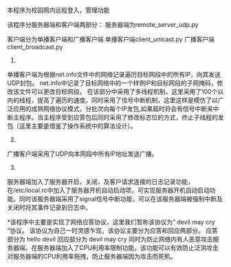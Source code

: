 本程序为校园网内远程登入，管理功能

该程序分服务器端和客户端两部分：
服务器端为remote_server_udp.py

客户端分为单播客户端和广播客户端
单播客户端client_unicast.py
广播客户端client_broadcast.py

1.
单播客户端为根据net.info文件中的网络记录遍历目标网段中的所有IP，向其发送UDP封包。
net.info中记录了目标网络中的一个样例IP和目标网段的子网掩码，修改该文件可以更改目标网段。
在该部分中采用了多线程机制，这里采用了100个以内的线程，提高了遍历的速度。同时采用了信号中断机制，这里这样是模仿了以广泛应用的成熟网络协议模式，分批次向每个IP发包,如果超时将会有信号中断来中断主程序。当主程序受到应答包后同时采用了修改标志位的方式，终止子线程的发包（这里主要是借鉴了操作系统中的算法设计）。

2.
广播客户端采用了UDP向本网段中所有IP地址发送广播。

3.
服务器端加入了服务器开启，关闭，及客户请求连接的日志记录功能，在/etc/local.rc中加入了服务器开机自动启动项，可实现服务器开机自动启动功能。同时该服务器端采用了signal信号中断功能，可以在该服务器端被强制中断及关闭时将其事件记录到日志中。


*该程序中主要是实现了网络应答协议，这里我们暂称该协议为“ devil may cry ”协议。
该协议为自己一时灵感乍现，该协议主要分为应答和回应两部分。
应答部分为 hello devil
回应部分为 devil may cry
同时为防止网络内有人恶意攻击服务器端，在服务器端加入了CPU利用率限制功能，该功能可以有效防止泛洪攻击对服务器端的CPU利用率拖拽，防止服务器端因为攻击而死机。
